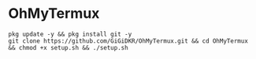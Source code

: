 # OhMyTermux
 
````
pkg update -y && pkg install git -y
git clone https://github.com/GiGiDKR/OhMyTermux.git && cd OhMyTermux && chmod +x setup.sh && ./setup.sh
````
